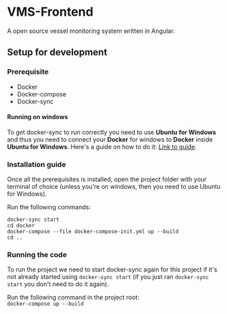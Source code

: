 # VMS-Frontend
A open source vessel monitoring system written in Angular.

## Setup for development
### Prerequisite
 - Docker
 - Docker-compose
 - Docker-sync

#### Running on windows
To get docker-sync to run correctly you need to use __Ubuntu for Windows__ and thus you need to connect your __Docker__ for windows to __Docker__ inside __Ubuntu for Windows__. Here's a guide on how to do it: [Link to guide](https://nickjanetakis.com/blog/setting-up-docker-for-windows-and-wsl-to-work-flawlessly).

### Installation guide

Once all the prerequisites is installed, open the project folder with your terminal of choice (unless you're on windows, then you need to use Ubuntu for Windows).

Run the following commands:  
```
docker-sync start
cd docker
docker-compose --file docker-compose-init.yml up --build
cd ..
``` 

### Running the code

To run the project we need to start docker-sync again for this project if it's not already started using `docker-sync start` (if you just ran `docker-sync start` you don't need to do it again).

Run the following command in the project root:  
`docker-compose up --build`